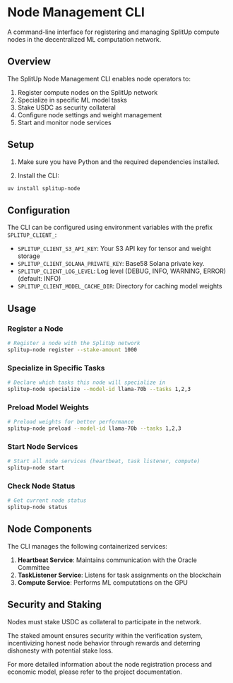 # Node Management CLI

A command-line interface for registering and managing SplitUp compute nodes in the decentralized ML computation network.

## Overview

The SplitUp Node Management CLI enables node operators to:

1. Register compute nodes on the SplitUp network
2. Specialize in specific ML model tasks
3. Stake USDC as security collateral
4. Configure node settings and weight management
5. Start and monitor node services

## Setup

1. Make sure you have Python and the required dependencies installed.

2. Install the CLI:

```bash
uv install splitup-node
```

## Configuration

The CLI can be configured using environment variables with the prefix `SPLITUP_CLIENT_`:

- `SPLITUP_CLIENT_S3_API_KEY`: Your S3 API key for tensor and weight storage
- `SPLITUP_CLIENT_SOLANA_PRIVATE_KEY`: Base58 Solana private key.
- `SPLITUP_CLIENT_LOG_LEVEL`: Log level (DEBUG, INFO, WARNING, ERROR) (default: INFO)
- `SPLITUP_CLIENT_MODEL_CACHE_DIR`: Directory for caching model weights

## Usage

### Register a Node

```bash
# Register a node with the SplitUp network
splitup-node register --stake-amount 1000
```

### Specialize in Specific Tasks

```bash
# Declare which tasks this node will specialize in
splitup-node specialize --model-id llama-70b --tasks 1,2,3
```

### Preload Model Weights

```bash
# Preload weights for better performance
splitup-node preload --model-id llama-70b --tasks 1,2,3
```

### Start Node Services

```bash
# Start all node services (heartbeat, task listener, compute)
splitup-node start
```

### Check Node Status

```bash
# Get current node status
splitup-node status
```

## Node Components

The CLI manages the following containerized services:

1. **Heartbeat Service**: Maintains communication with the Oracle Committee
2. **TaskListener Service**: Listens for task assignments on the blockchain
3. **Compute Service**: Performs ML computations on the GPU

## Security and Staking

Nodes must stake USDC as collateral to participate in the network.

The staked amount ensures security within the verification system, incentivizing honest node behavior through rewards and deterring dishonesty with potential stake loss.

For more detailed information about the node registration process and economic model, please refer to the project documentation.
